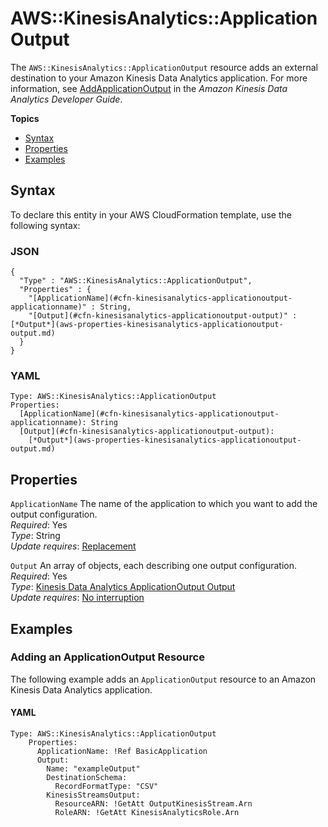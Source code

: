 # AWS::KinesisAnalytics::ApplicationOutput<a name="aws-resource-kinesisanalytics-applicationoutput"></a>

The `AWS::KinesisAnalytics::ApplicationOutput` resource adds an external destination to your Amazon Kinesis Data Analytics application\. For more information, see [AddApplicationOutput](https://docs.aws.amazon.com/kinesisanalytics/latest/dev/API_AddApplicationOutput.html) in the *Amazon Kinesis Data Analytics Developer Guide*\. 

**Topics**
+ [Syntax](#aws-resource-kinesisanalytics-applicationoutput-syntax)
+ [Properties](#aws-resource-kinesisanalytics-applicationoutput-properties)
+ [Examples](#aws-resource-kinesisanalytics-applicationoutput-examples)

## Syntax<a name="aws-resource-kinesisanalytics-applicationoutput-syntax"></a>

To declare this entity in your AWS CloudFormation template, use the following syntax:

### JSON<a name="aws-resource-kinesisanalytics-applicationoutput-syntax.json"></a>

```
{
  "Type" : "AWS::KinesisAnalytics::ApplicationOutput",
  "Properties" : {
    "[ApplicationName](#cfn-kinesisanalytics-applicationoutput-applicationname)" : String,
    "[Output](#cfn-kinesisanalytics-applicationoutput-output)" : [*Output*](aws-properties-kinesisanalytics-applicationoutput-output.md)
  }
}
```

### YAML<a name="aws-resource-kinesisanalytics-applicationoutput-syntax.yaml"></a>

```
Type: AWS::KinesisAnalytics::ApplicationOutput
Properties:
  [ApplicationName](#cfn-kinesisanalytics-applicationoutput-applicationname): String
  [Output](#cfn-kinesisanalytics-applicationoutput-output): 
    [*Output*](aws-properties-kinesisanalytics-applicationoutput-output.md)
```

## Properties<a name="aws-resource-kinesisanalytics-applicationoutput-properties"></a>

`ApplicationName`  <a name="cfn-kinesisanalytics-applicationoutput-applicationname"></a>
The name of the application to which you want to add the output configuration\.  
 *Required*: Yes  
*Type*: String  
 *Update requires*: [Replacement](using-cfn-updating-stacks-update-behaviors.md#update-replacement) 

`Output`  <a name="cfn-kinesisanalytics-applicationoutput-output"></a>
An array of objects, each describing one output configuration\.   
 *Required*: Yes  
 *Type*: [Kinesis Data Analytics ApplicationOutput Output](aws-properties-kinesisanalytics-applicationoutput-output.md)  
 *Update requires*: [No interruption](using-cfn-updating-stacks-update-behaviors.md#update-no-interrupt) 

## Examples<a name="aws-resource-kinesisanalytics-applicationoutput-examples"></a>

### Adding an ApplicationOutput Resource<a name="aws-resource-kinesisanalytics-applicationoutput-examples-adding"></a>

The following example adds an `ApplicationOutput` resource to an Amazon Kinesis Data Analytics application\.

#### YAML<a name="aws-resource-kinesisanalytics-applicationoutput-example1.yaml"></a>

```
Type: AWS::KinesisAnalytics::ApplicationOutput
    Properties:
      ApplicationName: !Ref BasicApplication
      Output:
        Name: "exampleOutput"
        DestinationSchema:
          RecordFormatType: "CSV"
        KinesisStreamsOutput:
          ResourceARN: !GetAtt OutputKinesisStream.Arn
          RoleARN: !GetAtt KinesisAnalyticsRole.Arn
```